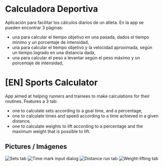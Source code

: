# Calculadora Deportiva
Aplicación para facilitar los cálculos diarios de un atleta.
En la app se pueden encontrar 3 páginas:
 * una para calcular el tiempo objetivo en una pasada, dados el tiempo mínimo y un porcentaje de intensidad,
 * una para calcular el tiempo objetivo y la velocidad aproximada, según un tiempo logrado en una distancia dada,
 * una para calcular el peso a levantar según el peso máximo y un porcentaje de intensidad,

# [EN] Sports Calculator
App aimed at helping runners and trainees to make calculations for their routines.
Features a 3 tab:
 * one to calculate sets according to a goal time, and a percentage,
 * one to calculate times and speed according to a time achieved in a given distance,
 * one to calculate weights to lift according to a percentage and the maximum weight that is possible to lift.

## Pictures / Imágenes
![Sets tab](https://user-images.githubusercontent.com/53912324/125798423-40ae60a1-7184-4564-91ad-e276f8ed6b07.png)
![Time mark input dialog](https://user-images.githubusercontent.com/53912324/125798437-978071db-fa76-4ab9-a4af-fa7e3c625369.png)
![Distance run tab](https://user-images.githubusercontent.com/53912324/125798440-c2028749-cf42-4f92-9fff-5e4e5a2a086c.png)
![Weight-lifting tab](https://user-images.githubusercontent.com/53912324/125798443-68169aae-2a41-4a29-a82c-b6bac857cb60.png)
